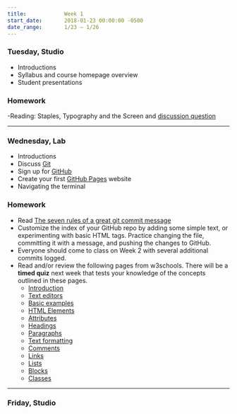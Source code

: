 ```yaml
---
title:            Week 1
start_date:       2018-01-23 00:00:00 -0500
date_range:       1/23 – 1/26
---
```


### Tuesday, Studio

- Introductions
- Syllabus and course homepage overview
- Student presentations

### Homework
-Reading: Staples, Typography and the Screen and [discussion question](https://docs.google.com/document/d/18sKz4hNZBPRf6RGIiqbPpylc5A8lOblWFT21CX7TSjM/edit?usp=sharing)

---

### Wednesday, Lab

- Introductions
- Discuss [Git](https://git-scm.com/)
- Sign up for [GitHub](https://github.com/)
- Create your first [GitHub Pages](https://pages.github.com/) website
- Navigating the terminal

### Homework

- Read [The seven rules of a great git commit message](http://chris.beams.io/posts/git-commit/#seven-rules)
- Customize the index of your GitHub repo by adding some simple text, or
  experimenting with basic HTML tags. Practice changing the file, committing it
  with a message, and pushing the changes to GitHub.
- Everyone should come to class on Week 2 with several additional commits logged.
- Read and/or review the following pages from w3schools. There will be a <strong>timed quiz</strong> next week that tests your knowledge of the concepts outlined in these pages.
  - [Introduction](https://www.w3schools.com/html/html_intro.asp)
  - [Text editors](https://www.w3schools.com/html/html_editors.asp)
  - [Basic examples](https://www.w3schools.com/html/html_basic.asp)
  - [HTML Elements](https://www.w3schools.com/html/html_elements.asp)
  - [Attributes](https://www.w3schools.com/html/html_attributes.asp)
  - [Headings](https://www.w3schools.com/html/html_headings.asp)
  - [Paragraphs](https://www.w3schools.com/html/html_paragraphs.asp)
  - [Text formatting](https://www.w3schools.com/html/html_formatting.asp)
  - [Comments](https://www.w3schools.com/html/html_comments.asp)
  - [Links](https://www.w3schools.com/html/html_links.asp)
  - [Lists](https://www.w3schools.com/html/html_lists.asp)
  - [Blocks](https://www.w3schools.com/html/html_blocks.asp)
  - [Classes](https://www.w3schools.com/html/html_classes.asp)

---

### Friday, Studio
